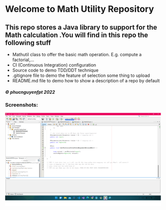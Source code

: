 # Welcome to Math Utility Repository

## This repo stores a Java library to support for the Math calculation .You will find in this repo the following stuff

* Mathutil class to offer the basic math operation. E.g. compute a factorial,...
* CI (Continuous Integration) configuration
* Source code to demo TDD/DDT technique
* .gitignore file to demo the feature of selection some thing to upload
* README.md file to demo how to show a description of a repo by default

##### © phucnguyenfpt 2022

### Screenshots:
![Source code of DDT/TDD using JUnit](https://github.com/phucnguyenfpt/math-util/blob/main/screenshots/DDT-with-TDD-using-JUnit.png)